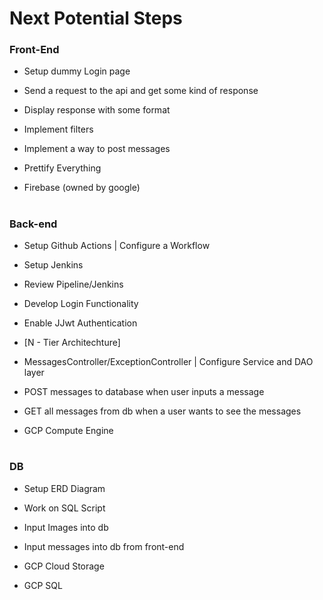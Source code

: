 # Next Potential Steps 

### Front-End
- Setup dummy Login page

- Send a request to the api and get some kind of response
- Display response with some format
- Implement filters
- Implement a way to post messages
- Prettify Everything
- Firebase (owned by google)
#

### Back-end
- Setup Github Actions | Configure a Workflow

- Setup Jenkins 
- Review Pipeline/Jenkins
- Develop Login Functionality
- Enable JJwt Authentication
- [N - Tier Architechture]
- MessagesController/ExceptionController | Configure Service and DAO layer 
- POST messages to database when user inputs a message
- GET all messages from db when a user wants to see the messages
- GCP Compute Engine 
#

### DB
- Setup ERD Diagram

- Work on SQL Script
- Input Images into db
- Input messages into db from front-end
- GCP Cloud Storage 
- GCP SQL 
#
